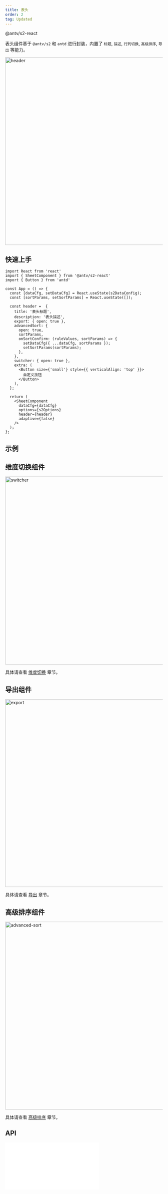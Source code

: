```yaml
---
title: 表头
order: 2
tag: Updated
---
```


<Badge>@antv/s2-react</Badge>

表头组件基于 `@antv/s2` 和 `antd` 进行封装，内置了 `标题`, `描述`, `行列切换`, `高级排序`, `导出` 等能力。

<img src="https://mdn.alipayobjects.com/huamei_qa8qxu/afts/img/A*Pui0SaMs910AAAAAAAAAAAAADmJ7AQ/original" width="600" alt="header" />

## 快速上手

```tsx
import React from 'react'
import { SheetComponent } from '@antv/s2-react'
import { Button } from 'antd'

const App = () => {
  const [dataCfg, setDataCfg] = React.useState(s2DataConfig);
  const [sortParams, setSortParams] = React.useState([]);

  const header =  {
    title: '表头标题',
    description: '表头描述',
    export: { open: true },
    advancedSort: {
      open: true,
      sortParams,
      onSortConfirm: (ruleValues, sortParams) => {
        setDataCfg({ ...dataCfg, sortParams });
        setSortParams(sortParams);
      },
    },
    switcher: { open: true },
    extra: (
      <Button size={'small'} style={{ verticalAlign: 'top' }}>
        自定义按钮
      </Button>
    ),
  };

  return (
    <SheetComponent
      dataCfg={dataCfg}
      options={s2Options}
      header={header}
      adaptive={false}
    />
  );
};

```

## 示例

<Playground path='/react-component/header/demo/default.tsx' rid='header'></playground>

## 维度切换组件

<img src="https://gw.alipayobjects.com/mdn/rms_56cbb2/afts/img/A*FTYGTLw7e5wAAAAAAAAAAAAAARQnAQ" width="600" alt="switcher" />

具体请查看 [维度切换](/manual/advanced/analysis/swticher) 章节。

## 导出组件

<img src="https://gw.alipayobjects.com/mdn/rms_56cbb2/afts/img/A*pfSsTrvuJ0UAAAAAAAAAAAAAARQnAQ" width="600" alt="export" />

具体请查看 [导出](/manual/advanced/analysis/export) 章节。

## 高级排序组件

<img src="https://gw.alipayobjects.com/mdn/rms_56cbb2/afts/img/A*R45ZQK4Xk3kAAAAAAAAAAAAAARQnAQ" width="600" alt="advanced-sort" />

具体请查看 [高级排序](/manual/advanced/analysis/advanced) 章节。

## API

<embed src="@/docs/common/header.zh.md"></embed>
